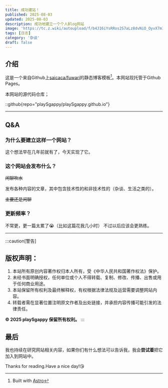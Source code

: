 ```yaml
---
title: 成功建站！
published: 2025-08-03
updated: 2025-08-03
description: 成功地建立一个个人Blog网站
image: 'https://tc.z.wiki/autoupload/f/b4J16iYsRRos2S7aLz8dvNiO_OyvX7mIgxFBfDMDErs/20250831/2eYf/1701X997/cover0803.jpg/webp'
tags: [日志]
category: '杂谈'
draft: false
---
```


## 介绍
这是一个来自Github上[saicaca/fuwari](https://github.com/saicaca/fuwari)的静态博客模板[^1]。本网站现托管于Github Pages。

[^1]: Built with [Astro](https://astro.build/)

本网站的源代码仓库；

::github{repo="playSgappy/playSgappy.github.io"}

---

## Q&A

### 为什么要建立这样一个网站？
这个想法早在几年前就有了，今天实现了它。

### 这个网站会发布什么？
~~闲聊吹水~~

发布各种内容的文章，其中包含技术性的和非技术性的（杂谈、生活之类的）。

~~主要还是闲聊~~

### 更新频率？
不常更，更一篇太累了😭（比如这篇花我几小时）
不过以后应该会更熟练。

---

:::caution[警告]
## 版权声明：  
1. 本站所有原创内容著作权归本人所有，受《中华人民共和国著作权法》保护。
2. 未经书面明确授权，任何单位或个人不得转载、复制、修改、传播、出售或用于任何商业用途。
3. 本站保留所有权利及最终解释权，有权根据法律法规及运营需要调整网站内容。
4. 转载者需在显著位置注明原文作者及出处链接，并承担内容传播可能引发的法律责任。

**© 2025 playSgappy 保留所有权利。**
:::

## 最后
我也持续在研究网站相关内容，如果你们有什么想法可以告诉我，我会**尝试着**把它加入到网站中。

Thanks for reading.Have a nice day!😘
